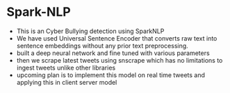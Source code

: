 # Spark-NLP
- This is an Cyber Bullying detection using SparkNLP
- We have used Universal Sentence Encoder that converts raw text into sentence embeddings without any prior text preprocessing.
- built a deep neural network and fine tuned with various parameters
- then we scrape latest tweets using snscrape which has no limitations to ingest tweets unlike other libraries
- upcoming plan is to implement this model on real time tweets and applying this in client server model

